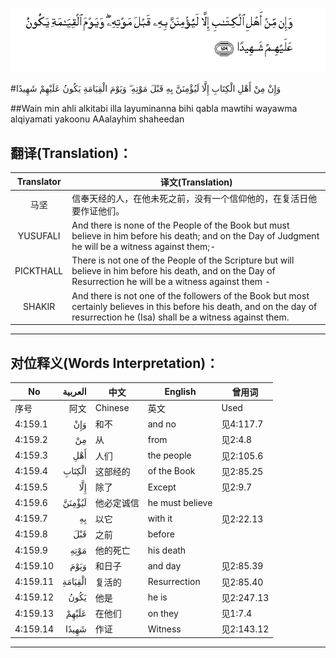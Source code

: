 ![004:159](images/004_159.gif)

#وَإِنْ مِنْ أَهْلِ الْكِتَابِ إِلَّا لَيُؤْمِنَنَّ بِهِ قَبْلَ مَوْتِهِ ۖ وَيَوْمَ الْقِيَامَةِ يَكُونُ عَلَيْهِمْ شَهِيدًا 

##Wain min ahli alkitabi illa layuminanna bihi qabla mawtihi wayawma alqiyamati yakoonu AAalayhim shaheedan 

## 翻译(Translation)：

| Translator | 译文(Translation)                                            |
| :--------: | ------------------------------------------------------------ |
|    马坚    | 信奉天经的人，在他未死之前，没有一个信仰他的，在复活日他要作证他们。 |
|  YUSUFALI  | And there is none of the People of the Book but must believe in him before his death; and on the Day of Judgment he will be a witness against them;- |
| PICKTHALL  | There is not one of the People of the Scripture but will believe in him before his death, and on the Day of Resurrection he will be a witness against them - |
|   SHAKIR   | And there is not one of the followers of the Book but most certainly believes in this before his death, and on the day of resurrection he (Isa) shall be a witness against them. |

---

## 对位释义(Words Interpretation)：

| No   | العربية | 中文    | English | 曾用词 |
| ---- | ------: | ------- | ------- | ------ |
| 序号 |    阿文 | Chinese | 英文    | Used   |
| 4:159.1  | وَإِنْ     | 和不       | and no          | 见4:117.7  |
| 4:159.2  | مِنْ      | 从         | from            | 见2:4.8    |
| 4:159.3  | أَهْلِ     | 人们       | the people      | 见2:105.6  |
| 4:159.4  | الْكِتَابِ  | 这部经的   | of the Book     | 见2:85.25  |
| 4:159.5  | إِلَّا     | 除了       | Except          | 见2:9.7    |
| 4:159.6  | لَيُؤْمِنَنَّ  | 他必定诚信 | he must believe |            |
| 4:159.7  | بِهِ      | 以它       | with it         | 见2:22.13  |
| 4:159.8  | قَبْلَ     | 之前       | before          |            |
| 4:159.9  | مَوْتِهِ    | 他的死亡   | his death       |            |
| 4:159.10 | وَيَوْمَ    | 和日子     | and day         | 见2:85.39  |
| 4:159.11 | الْقِيَامَةِ | 复活的     | Resurrection    | 见2:85.40  |
| 4:159.12 | يَكُونُ    | 他是       | he is           | 见2:247.13 |
| 4:159.13 | عَلَيْهِمْ   | 在他们     | on they         | 见1:7.4    |
| 4:159.14 | شَهِيدًا   | 作证       | Witness         | 见2:143.12 |

---
